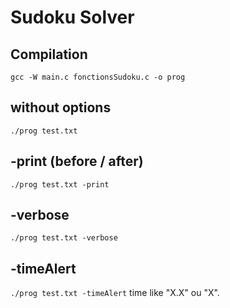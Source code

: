 # Sudoku Solver 

## Compilation
`gcc -W main.c fonctionsSudoku.c -o prog`

## without options
`./prog test.txt`

## -print (before / after)
`./prog test.txt -print`

## -verbose
`./prog test.txt -verbose`

## -timeAlert
`./prog test.txt -timeAlert`
time like "X.X" ou "X".
